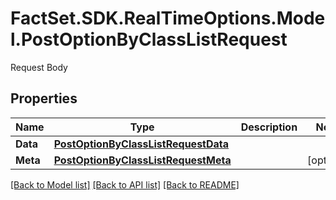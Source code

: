 # FactSet.SDK.RealTimeOptions.Model.PostOptionByClassListRequest
Request Body

## Properties

Name | Type | Description | Notes
------------ | ------------- | ------------- | -------------
**Data** | [**PostOptionByClassListRequestData**](PostOptionByClassListRequestData.md) |  | 
**Meta** | [**PostOptionByClassListRequestMeta**](PostOptionByClassListRequestMeta.md) |  | [optional] 

[[Back to Model list]](../README.md#documentation-for-models) [[Back to API list]](../README.md#documentation-for-api-endpoints) [[Back to README]](../README.md)

